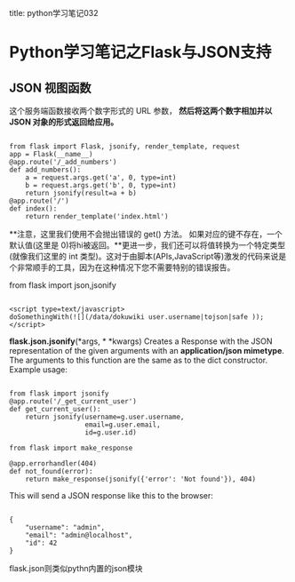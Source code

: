 title: python学习笔记032 

#  Python学习笔记之Flask与JSON支持 
##  JSON 视图函数 
这个服务端函数接收两个数字形式的 URL 参数， **然后将这两个数字相加并以 JSON 对象的形式返回给应用。**
```

from flask import Flask, jsonify, render_template, request
app = Flask(__name__)
@app.route('/_add_numbers')
def add_numbers():
    a = request.args.get('a', 0, type=int)
    b = request.args.get('b', 0, type=int)
    return jsonify(result=a + b)
@app.route('/')
def index():
    return render_template('index.html')

```
**注意，这里我们使用不会抛出错误的 get() 方法。 如果对应的键不存在，一个默认值(这里是 0)将hi被返回。**更进一步，我们还可以将值转换为一个特定类型(就像我们这里的 int 类型)。这对于由脚本(APIs,JavaScript等)激发的代码来说是个非常顺手的工具，因为在这种情况下您不需要特别的错误报告。

from flask import json,jsonify
```

<script type=text/javascript>
doSomethingWith(![](/data/dokuwiki user.username|tojson|safe ));
</script>

```

**flask.json.jsonify**(*args, * *kwargs)
Creates a Response with the JSON representation of the given arguments with an **application/json mimetype**. The arguments to this function are the same as to the dict constructor.
Example usage:
```

from flask import jsonify
@app.route('/_get_current_user')
def get_current_user():
    return jsonify(username=g.user.username,
                   email=g.user.email,
                   id=g.user.id)
  
from flask import make_response

@app.errorhandler(404)
def not_found(error):
    return make_response(jsonify({'error': 'Not found'}), 404)

```
This will send a JSON response like this to the browser:
```

{
    "username": "admin",
    "email": "admin@localhost",
    "id": 42
}

```
flask.json则类似pythn内置的json模块

